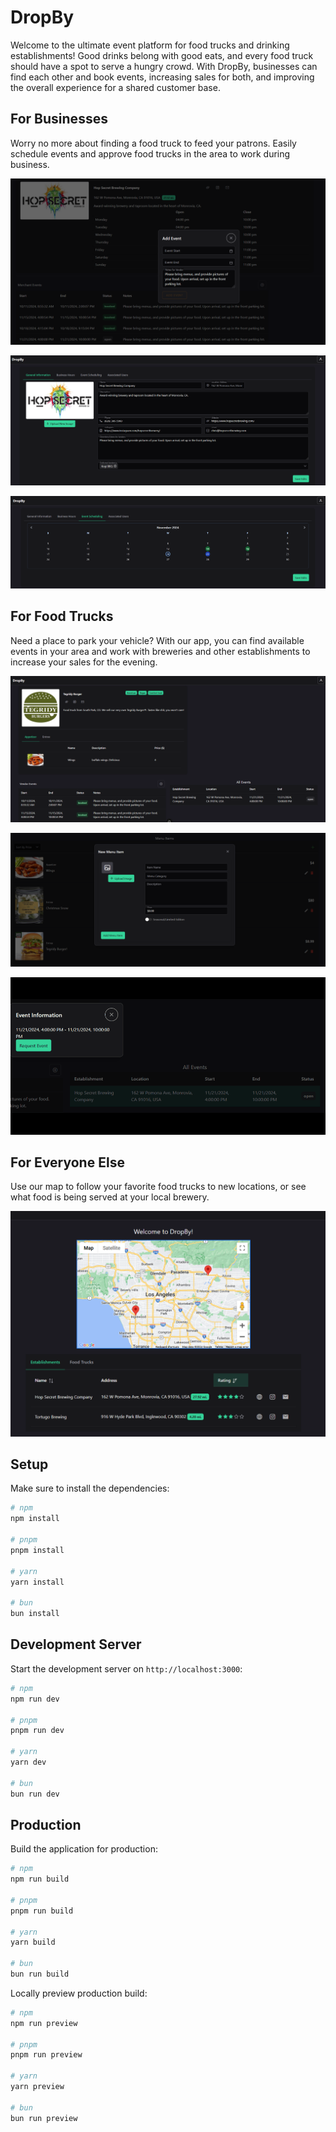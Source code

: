 # DropBy

Welcome to the ultimate event platform for food trucks and drinking establishments! Good drinks belong with good eats, and every food truck should have a spot to serve a hungry crowd. With DropBy, businesses can find each other and book events, increasing sales for both, and improving the overall experience for a shared customer base.


## For Businesses
Worry no more about finding a food truck to feed your patrons. Easily schedule events and approve food trucks in the area to work during business.

![Merchant Profile](merchant_profile-1.png)

![Merchant Settings](merchant_settings-1.png)

![Event Scheduling](event_scheduling-1.png)


## For Food Trucks
Need a place to park your vehicle? With our app, you can find available events in your area and work with breweries and other establishments to increase your sales for the evening.

![Vendor Profile](vendor_profile.png)

![Menu](menu.png)

![Event Request](request_event.png)


## For Everyone Else
Use our map to follow your favorite food trucks to new locations, or see what food is being served at your local brewery.

![Landing](landing.png)

## Setup

Make sure to install the dependencies:

```bash
# npm
npm install

# pnpm
pnpm install

# yarn
yarn install

# bun
bun install
```

## Development Server

Start the development server on `http://localhost:3000`:

```bash
# npm
npm run dev

# pnpm
pnpm run dev

# yarn
yarn dev

# bun
bun run dev
```

## Production

Build the application for production:

```bash
# npm
npm run build

# pnpm
pnpm run build

# yarn
yarn build

# bun
bun run build
```

Locally preview production build:

```bash
# npm
npm run preview

# pnpm
pnpm run preview

# yarn
yarn preview

# bun
bun run preview
```
